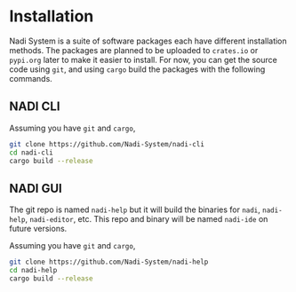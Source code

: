 # Installation

Nadi System is a suite of software packages each have different installation methods. The packages are planned to be uploaded to `crates.io` or `pypi.org` later to make it easier to install. For now, you can get the source code using `git`, and using `cargo` build the packages with the following commands.

## NADI CLI

Assuming you have `git` and `cargo`,
```bash
git clone https://github.com/Nadi-System/nadi-cli
cd nadi-cli
cargo build --release
```

## NADI GUI

The git repo is named `nadi-help` but it will build the binaries for `nadi`, `nadi-help`, `nadi-editor`, etc. This repo and binary will be named `nadi-ide` on future versions.

Assuming you have `git` and `cargo`,
```bash
git clone https://github.com/Nadi-System/nadi-help
cd nadi-help
cargo build --release
```
